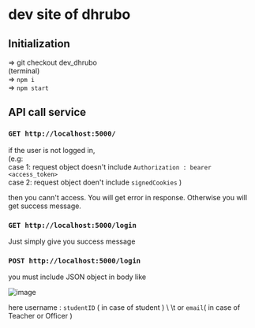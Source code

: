 # dev site of dhrubo


## Initialization
 => git checkout dev_dhrubo \
 (terminal) \
 => `npm i` \
 => `npm start` 
 
 ## API call service
 
 ### `GET http://localhost:5000/` 
if the user is not logged in, \
(e.g: \
case 1: request object doesn't include `Authorization : bearer <access_token>` \
case 2: request object doen't include `signedCookies` ) 

then you cann't access. You will get error in response. Otherwise you will get success message.

 ### `GET http://localhost:5000/login`
 Just simply give you success message

 ### `POST http://localhost:5000/login`
 you must include JSON object in body like
 
 ![image](https://user-images.githubusercontent.com/80277475/221214594-95c26c56-1cbf-4d8f-b5f8-dc3b6c7bd745.png)
 
 here username : `studentID` ( in case of student ) \ 
 \t or `email`( in case of Teacher or Officer )

 



    
 
